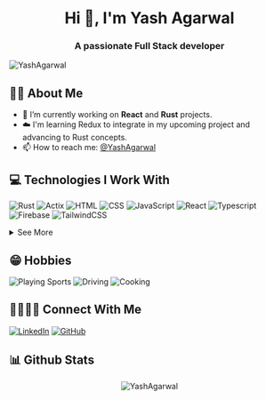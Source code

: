 <h1 align="center">Hi 👋, I'm Yash Agarwal</h1>
<h3 align="center">A passionate Full Stack developer</h3>

<p align="left"> <img src="https://komarev.com/ghpvc/?username=yash1116&label=Profile%20views&color=0e75b6&style=for-the-badge" alt="YashAgarwal" /> </p>

## 👦🏻 About Me

- 🌱 I’m currently working on **React** and **Rust** projects.
- ☁️ I'm learning Redux to integrate in my upcoming project and advancing to Rust concepts.
- 📫  How to reach me: [@YashAgarwal](https://www.linkedin.com/in/yashagarwal1611/)

## 💻 Technologies I Work With

![Rust](https://img.shields.io/badge/Rust-3776AB?style=for-the-badge&logo=rust&logoColor=white)
![Actix](https://img.shields.io/badge/Actix-CC6699?style=for-the-badge&logo=actix&logoColor=white)
![HTML](https://img.shields.io/badge/HTML5-E34F26?style=for-the-badge&logo=html5&logoColor=white)
![CSS](https://img.shields.io/badge/CSS3-1572B6?style=for-the-badge&logo=css3&logoColor=white)
![JavaScript](https://img.shields.io/badge/JavaScript-323330?style=for-the-badge&logo=javascript&logoColor=F7DF1E)
![React](https://img.shields.io/badge/React-20232A?style=for-the-badge&logo=react&logoColor=61DAFB)
![Typescript](https://img.shields.io/badge/TypeScript-007ACC?style=for-the-badge&logo=typescript&logoColor=white)
![Firebase](https://img.shields.io/badge/firebase-ffca28?style=for-the-badge&logo=firebase&logoColor=black)
![TailwindCSS](https://img.shields.io/badge/Tailwind_CSS-38B2AC?style=for-the-badge&logo=tailwind-css&logoColor=white)

<details>
  <summary>See More</summary>

![JSON](https://img.shields.io/badge/json-5E5C5C?style=for-the-badge&logo=json&logoColor=white)
![NodeJS](https://img.shields.io/badge/Node.js-339933?style=for-the-badge&logo=nodedotjs&logoColor=white)
![NPM](https://img.shields.io/badge/npm-CB3837?style=for-the-badge&logo=npm&logoColor=white)
![Yarn](https://img.shields.io/badge/Yarn-2C8EBB?style=for-the-badge&logo=yarn&logoColor=white)
![ExpressJS](https://img.shields.io/badge/Express.js-000000?style=for-the-badge&logo=express&logoColor=white)
![SASS](https://img.shields.io/badge/Sass-CC6699?style=for-the-badge&logo=sass&logoColor=white)
![Styled Components](https://img.shields.io/badge/styled--components-DB7093?style=for-the-badge&logo=styled-components&logoColor=white)
![GraphQL](https://img.shields.io/badge/GraphQl-E10098?style=for-the-badge&logo=graphql&logoColor=white)
![AWS](https://img.shields.io/badge/AWS-2CA5E0?style=for-the-badge&logo=aws&logoColor=white)
![Git](https://img.shields.io/badge/Git-F05032?style=for-the-badge&logo=git&logoColor=white)
![ESLint](https://img.shields.io/badge/eslint-3A33D1?style=for-the-badge&logo=eslint&logoColor=white)
![Prettier](https://img.shields.io/badge/prettier-1A2C34?style=for-the-badge&logo=prettier&logoColor=F7BA3E)
  
</details>

## 😁 Hobbies

![Playing Sports](https://img.shields.io/badge/%F0%9F%92%AA%F0%9F%8F%BB%20Playing_Sports-0052CC?style=for-the-badge)
![Driving](https://img.shields.io/badge/%F0%9F%93%96%20Driving-F24E1E?style=for-the-badge)
![Cooking](https://img.shields.io/badge/%F0%9F%8E%B9%20Cooking-4EAA25?style=for-the-badge)

## 🫱🏼‍🫲🏼 Connect With Me

[![LinkedIn](https://img.shields.io/badge/LinkedIn-1DA1F2?style=for-the-badge&logo=linkedin&logoColor=white)](https://www.linkedin.com/in/yashagarwal1611)
[![GitHub](https://img.shields.io/badge/GitHub-100000?style=for-the-badge&logo=github&logoColor=white)](https://github.com/yash1116)

## 📊 Github Stats

<p align="center"> <img src="https://github-readme-stats.vercel.app/api?username=yash1116&show_icons=true&theme=gotham" alt="YashAgarwal" />
